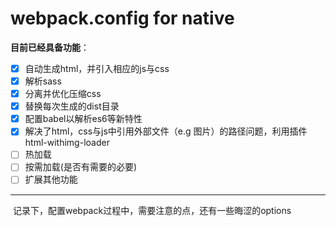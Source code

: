 webpack.config for native
====
**目前已经具备功能**：<br>
- [x] 自动生成html，并引入相应的js与css
- [x] 解析sass
- [x] 分离并优化压缩css
- [x] 替换每次生成的dist目录
- [x] 配置babel以解析es6等新特性
- [x] 解决了html，css与js中引用外部文件（e.g 图片）的路径问题，利用插件html-withimg-loader
- [ ] 热加载
- [ ] 按需加载(是否有需要的必要)
- [ ] 扩展其他功能

---
  记录下，配置webpack过程中，需要注意的点，还有一些晦涩的options
